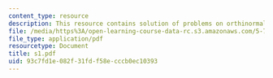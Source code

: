 ```yaml
---
content_type: resource
description: This resource contains solution of problems on orthinormal sets.
file: /media/https%3A/open-learning-course-data-rc.s3.amazonaws.com/5-73-introductory-quantum-mechanics-i-fall-2005/93c7fd1e082f31fdf58ecccb0ec10393_s1.pdf
file_type: application/pdf
resourcetype: Document
title: s1.pdf
uid: 93c7fd1e-082f-31fd-f58e-cccb0ec10393
---
```


